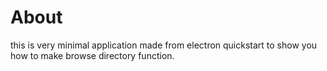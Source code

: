 # About
this is very minimal application made from electron quickstart 
to show you how to make browse directory function.